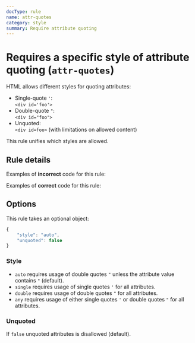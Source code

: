```yaml
---
docType: rule
name: attr-quotes
category: style
summary: Require attribute quoting
---
```


# Requires a specific style of attribute quoting (`attr-quotes`)

HTML allows different styles for quoting attributes:

- Single-quote `'`:  
  `<div id='foo'>`
- Double-quote `"`:  
  `<div id="foo">`
- Unquoted:  
  `<div id=foo>` (with limitations on allowed content)

This rule unifies which styles are allowed.

## Rule details

Examples of **incorrect** code for this rule:

<validate name="incorrect" rules="attr-quotes">
    <p class='foo'></p>
</validate>

Examples of **correct** code for this rule:

<validate name="correct" rules="attr-quotes">
    <p class="foo"></p>
</validate>

## Options

This rule takes an optional object:

```javascript
{
	"style": "auto",
	"unquoted": false
}
```

### Style

- `auto` requires usage of double quotes `"` unless the attribute value contains `"` (default).
- `single` requires usage of single quotes `'` for all attributes.
- `double` requires usage of double quotes `"` for all attributes.
- `any` requires usage of either single quotes `'` or double quotes `"` for all attributes.

### Unquoted

If `false` unquoted attributes is disallowed (default).
